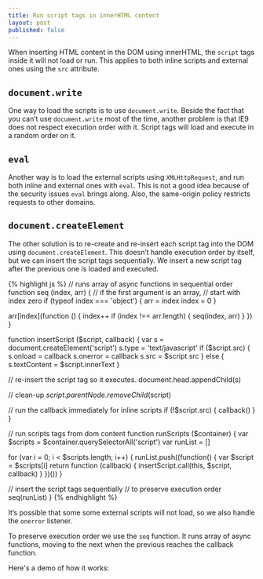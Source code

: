 ```yaml
---
title: Run script tags in innerHTML content
layout: post
published: false
---
```


When inserting HTML content in the DOM using innerHTML, the `script` tags inside it will not load or run. This applies to both inline scripts and external ones using the `src` attribute.

## `document.write`

One way to load the scripts is to use `document.write`. Beside the fact that you can’t use  `document.write` most of the time, another problem is that IE9 does not respect execution order with it. Script tags will load and execute in a random order on it.

## `eval`

Another way is to load the external scripts using `XMLHttpRequest`, and run both inline and external ones with `eval`. This is not a good idea because of the security issues `eval` brings along. Also, the same-origin policy restricts requests to other domains.

## `document.createElement`

The other solution is to re-create and re-insert each script tag into the DOM using `document.createElement`. This doesn’t handle execution order by itself, but we can insert the script tags sequentially. We insert a new script tag after the previous one is loaded and executed.

{% highlight js %}
// runs array of async functions in sequential order
function seq (index, arr) {
  // if the first argument is an array,
  // start with index zero
  if (typeof index === 'object') {
    arr = index
    index = 0
  }

  arr[index](function () {
    index++
    if (index !== arr.length) {
      seq(index, arr)
    }
  })
}

function insertScript ($script, callback) {
  var s = document.createElement('script')
  s.type = 'text/javascript'
  if ($script.src) {
    s.onload = callback
    s.onerror = callback
    s.src = $script.src
  } else {
    s.textContent = $script.innerText
  }

  // re-insert the script tag so it executes.
  document.head.appendChild(s)

  // clean-up
  $script.parentNode.removeChild($script)

  // run the callback immediately for inline scripts
  if (!$script.src) {
    callback()
  }
}

// run scripts tags from dom content
function runScripts ($container) {
  var $scripts = $container.querySelectorAll('script')
  var runList = []

  for (var i = 0; i < $scripts.length; i++) {
    runList.push((function() {
      var $script = $scripts[i]
      return function (callback) {
        insertScript.call(this, $script, callback)
      }
    })())
  }

  // insert the script tags sequentially
  // to preserve execution order
  seq(runList)
}
{% endhighlight %}

It’s possible that some some external scripts will not load, so we also handle the `onerror` listener.

To preserve execution order we use the `seq` function. It runs array of async functions, moving to the next when the previous reaches the callback function.

Here's a demo of how it works:

<div class="editor-demo" data-html="/demos/script-tags/script-tags.html" data-js="/demos/script-tags/script-tags.js"></div>


